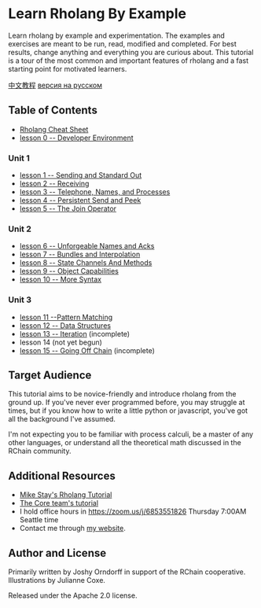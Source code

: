 # Learn Rholang By Example

Learn rholang by example and experimentation. The examples and exercises are meant to be run, read, modified and completed. For best results, change anything and everything you are curious about. This tutorial is a tour of the most common and important features of rholang and a fast starting point for motivated learners.

[中文教程](README_CN.md)   [версия на русском](README_RU.md)

## Table of Contents
* [Rholang Cheat Sheet](cheatSheet/)
* [lesson 0 -- Developer Environment](0-DeveloperEnvironment/)

### Unit 1

* [lesson 1 -- Sending and Standard Out](01-SendingAndStandardOut/)
* [lesson 2 -- Receiving](02-Receiving/)
* [lesson 3 -- Telephone, Names, and Processes](03-TelephoneNamesAndProcesses/)
* [lesson 4 -- Persistent Send and Peek](04-PersistentSendAndPeek/)
* [lesson 5 -- The Join Operator](05-JoinOperator/)

### Unit 2
* [lesson 6 -- Unforgeable Names and Acks](06-UnforgeableNamesAndAcks/)
* [lesson 7 -- Bundles and Interpolation](07-BundlesAndInterpolation/)
* [lesson 8 -- State Channels And Methods](08-StateChannelsAndMethods/)
* [lesson 9 -- Object Capabilities](09-ObjectCapabilities/)
* [lesson 10 -- More Syntax](10-MoreSyntax/)

### Unit 3
* [lesson 11 --Pattern Matching](11-PatternMatching/)
* [lesson 12 -- Data Structures](12-DataStructures/)
* [lesson 13 -- Iteration](13-Iteration/) (incomplete)
* lesson 14 (not yet begun)
* [lesson 15 -- Going Off Chain](15-GoingOffChain/) (incomplete)


## Target Audience
This tutorial aims to be novice-friendly and introduce rholang from the ground
up. If you've never ever programmed before, you may struggle at times, but
if you know how to write a little python or javascript, you've got all the
background I've assumed.

 I'm not expecting you to be familiar with process calculi, be a master of any other languages, or  understand all the theoretical math discussed in the RChain community.


## Additional Resources
* [Mike Stay's Rholang Tutorial](https://developer.rchain.coop/tutorial/)
* [The Core team's tutorial](https://github.com/rchain/rchain/blob/master/docs/rholang/rholangtut.md)
* I hold office hours in https://zoom.us/j/6853551826 Thursday 7:00AM Seattle time
* Contact me through [my website](https://joshyorndorff.com/contact).

## Author and License
Primarily written by Joshy Orndorff in support of the RChain cooperative.
Illustrations by Julianne Coxe.

Released under the Apache 2.0 license.
